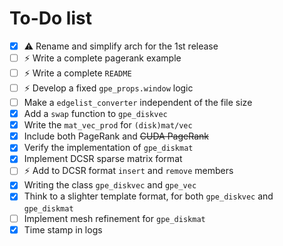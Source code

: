 # To-Do list
- [x] :warning: Rename and simplify arch for the 1st release
- [ ] :zap: Write a complete pagerank example
- [ ] :zap: Write a complete `README`
- [ ] :zap: Develop a fixed `gpe_props.window` logic
- [ ] Make a `edgelist_converter` independent of the file size
- [x] Add a `swap` function to `gpe_diskvec`
- [x] Write the `mat_vec_prod` for `(disk)mat/vec`
- [x] Include both PageRank and ~~CUDA PageRank~~
- [x] Verify the implementation of `gpe_diskmat`
- [x] Implement DCSR sparse matrix format
- [ ] :zap: Add to DCSR format `insert` and `remove` members
- [x] Writing the class `gpe_diskvec` and `gpe_vec`
- [x] Think to a slighter template format, for both `gpe_diskvec` and `gpe_diskmat`
- [ ] Implement mesh refinement for `gpe_diskmat`
- [x] Time stamp in logs
